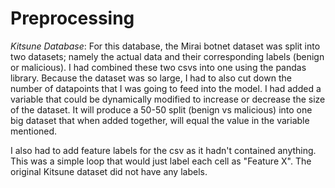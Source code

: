 # Preprocessing


_Kitsune Database_: For this database, the Mirai botnet dataset was split into two datasets; namely the actual data
and their corresponding labels (benign or malicious). I had combined these two csvs into one using the pandas library. Because the
dataset was so large, I had to also cut down the number of datapoints that I was going to feed into the model.
I had added a variable that could be dynamically modified to increase or decrease the size of the dataset. It will produce a
50-50 split (benign vs malicious) into one big dataset that when added together, will equal the value in the 
variable mentioned.

I also had to add feature labels for the csv as it hadn't contained anything. This was a simple loop that would just label each cell as
"Feature X". The original Kitsune dataset did not have any labels.
